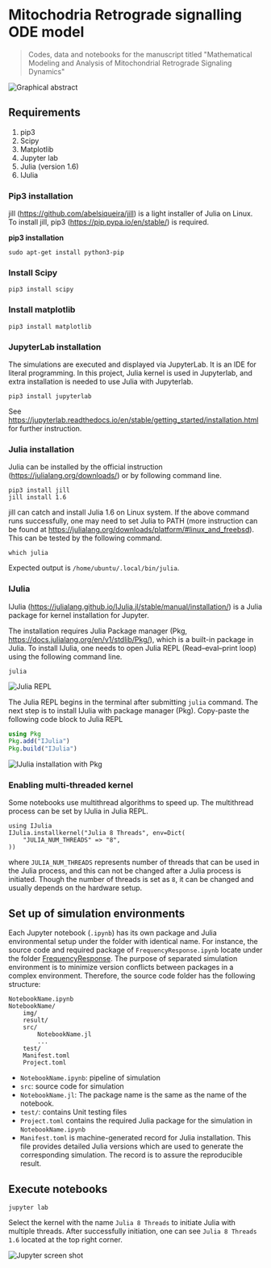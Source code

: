 # Mitochodria Retrograde signalling ODE model

> Codes, data and notebooks for the manuscript titled "Mathematical Modeling and Analysis of Mitochondrial Retrograde Signaling Dynamics"

![Graphical abstract](https://user-images.githubusercontent.com/29009898/130342513-081f4592-3cc6-4468-ba3b-868416f3be6b.png)


## Requirements

1. pip3
2. Scipy
3. Matplotlib
4. Jupyter lab
5. Julia (version 1.6)
6. IJulia

### Pip3 installation

jill (https://github.com/abelsiqueira/jill) is a light installer of Julia on Linux. To install jill, pip3 (https://pip.pypa.io/en/stable/) is required.

**pip3 installation**

```
sudo apt-get install python3-pip
```

### Install Scipy

```
pip3 install scipy
```

### Install matplotlib

```
pip3 install matplotlib
```

### JupyterLab installation

The simulations are executed and displayed via JupyterLab. It is an IDE for literal programming. In this project, Julia kernel is used in Jupyterlab, and extra installation is needed to use Julia with Jupyterlab.

```
pip3 install jupyterlab
```

See https://jupyterlab.readthedocs.io/en/stable/getting_started/installation.html for further instruction.

### Julia installation

Julia can be installed by the official instruction (https://julialang.org/downloads/) or by following command line.

```
pip3 install jill
jill install 1.6
```

jill can catch and install Julia 1.6 on Linux system. If the above command runs successfully, one may need to set Julia to PATH (more instruction can be found at https://julialang.org/downloads/platform/#linux_and_freebsd). This can be tested by the following command.

```
which julia
```

Expected output is `/home/ubuntu/.local/bin/julia`.


### IJulia

IJulia (https://julialang.github.io/IJulia.jl/stable/manual/installation/) is a Julia package for kernel installation for Jupyter.

The installation requires Julia Package manager (Pkg, https://docs.julialang.org/en/v1/stdlib/Pkg/), which is a built-in package in Julia. To install IJulia, one needs to open Julia REPL (Read–eval–print loop) using the following command line.

```
julia
```
![Julia REPL](https://user-images.githubusercontent.com/29009898/130343508-7d8e5e18-7ca8-46f8-b3de-3e4910c42ff3.png)

The Julia REPL begins in the terminal after submitting `julia` command. The next step is to install IJulia with package manager (Pkg). Copy-paste the following code block to Julia REPL

```julia
using Pkg
Pkg.add("IJulia")
Pkg.build("IJulia")
```
![IJulia installation with Pkg](https://user-images.githubusercontent.com/29009898/130343609-a997c935-a209-4364-8c5c-e2e62a3e42b0.png)

### Enabling multi-threaded kernel

Some notebooks use multithread algorithms to speed up. The multithread process can be set by IJulia in Julia REPL.

```
using IJulia
IJulia.installkernel("Julia 8 Threads", env=Dict(
    "JULIA_NUM_THREADS" => "8",
))
```

where `JULIA_NUM_THREADS` represents number of threads that can be used in the Julia process, and this can not be changed after a Julia process is initiated. Though the number of threads is set as `8`, it can be changed and usually depends on the hardware setup.


## Set up of simulation environments

Each Jupyter notebook (`.ipynb`) has its own package and Julia environmental setup under the folder with identical name. For instance, the source code and required package of `FrequencyResponse.ipynb` locate under the folder [FrequencyResponse](FrequencyResponse/). The purpose of separated simulation environment is to minimize version conflicts between packages in a complex environment. Therefore, the source code folder has the following structure:

```
NotebookName.ipynb
NotebookName/
    img/
    result/
    src/
        NotebookName.jl
        ...
    test/
    Manifest.toml
    Project.toml
```

- `NotebookName.ipynb`: pipeline of simulation
- `src`: source code for simulation
- `NotebookName.jl`: The package name is the same as the name of the notebook.
- `test/`: contains Unit testing files
- `Project.toml` contains the required Julia package for the simulation in `NotebookName.ipynb`
- `Manifest.toml` is machine-generated record for Julia installation. This file provides detailed Julia versions which are used to generate the corresponding simulation. The record is to assure the reproducible result.


## Execute notebooks

```
jupyter lab
```

Select the kernel with the name `Julia 8 Threads` to initiate Julia with multiple threads. After successfully initiation, one can see `Julia 8 Threads 1.6` located at the top right corner.

![Jupyter screen shot](https://user-images.githubusercontent.com/29009898/130344079-b98a76f1-13c5-4b8c-a195-dd6f45bd5527.png)

